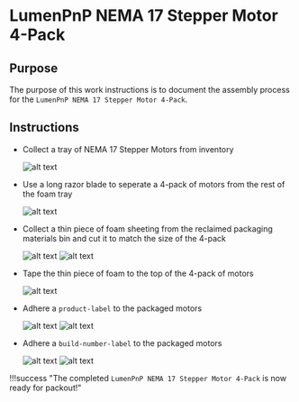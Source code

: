 # LumenPnP NEMA 17 Stepper Motor 4-Pack

## Purpose

The purpose of this work instructions is to document the assembly process for the `LumenPnP NEMA 17 Stepper Motor 4-Pack`.

## Instructions

- Collect a tray of NEMA 17 Stepper Motors from inventory

    ![alt text](img/IMG_0751.jpg)

- Use a long razor blade to seperate a 4-pack of motors from the rest of the foam tray

    ![alt text](img/IMG_0752.jpg)

- Collect a thin piece of foam sheeting from the reclaimed packaging materials bin and cut it to match the size of the 4-pack

    ![alt text](img/IMG_0753.jpg)
    ![alt text](img/IMG_0754.jpg)

- Tape the thin piece of foam to the top of the 4-pack of motors

    ![alt text](img/IMG_0755.jpg)

- Adhere a `product-label` to the packaged motors

    ![alt text](img/IMG_0757.jpg)
    ![alt text](img/IMG_0758.jpg)

- Adhere a `build-number-label` to the packaged motors

    ![alt text](img/IMG_0763-1.jpg)
    ![alt text](img/IMG_0763-2.jpg)

!!!success "The completed `LumenPnP NEMA 17 Stepper Motor 4-Pack` is now ready for packout!"
